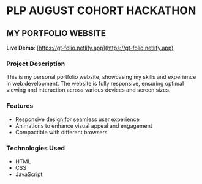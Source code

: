 # PLP AUGUST COHORT HACKATHON
## MY PORTFOLIO WEBSITE

**Live Demo**: [https://gt-folio.netlify.app](https://gt-folio.netlify.app)

### Project Description
This is my personal portfolio website, showcasing my skills and experience in web development. The website is fully responsive, ensuring optimal viewing and interaction across various devices and screen sizes.

### Features
- Responsive design for seamless user experience
- Animations to enhance visual appeal and engagement
- Compactible with different browsers

### Technologies Used
- HTML
- CSS
- JavaScript


